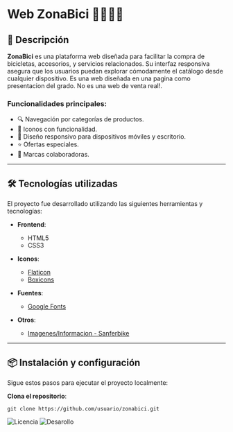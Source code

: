 # Web ZonaBici 🚴‍♀️🚴‍♂️

## 📖 Descripción

**ZonaBici** es una plataforma web diseñada para facilitar la compra de bicicletas, accesorios, y servicios relacionados. Su interfaz responsiva asegura que los usuarios puedan explorar cómodamente el catálogo desde cualquier dispositivo. Es una web diseñada en una pagina como presentacion del grado. No es una web de venta real!.

### Funcionalidades principales:
- 🔍 Navegación por categorías de productos.
- 🛒 Iconos con funcionalidad.
- 📱 Diseño responsivo para dispositivos móviles y escritorio.
- ⭐ Ofertas especiales.
- 📨 Marcas colaboradoras.

---

## 🛠️ Tecnologías utilizadas

El proyecto fue desarrollado utilizando las siguientes herramientas y tecnologías:

- **Frontend**:
  - HTML5
  - CSS3
  
- **Iconos**:
  - [Flaticon](https://www.flaticon.es/)
  - [Boxicons](https://boxicons.com/)

- **Fuentes**:
  - [Google Fonts](https://fonts.google.com/)
  
- **Otros**:
  - [Imagenes/Informacion - Sanferbike](https://www.sanferbike.com/es/)

---

## 📦 Instalación y configuración

Sigue estos pasos para ejecutar el proyecto localmente:

**Clona el repositorio**:
   ```
   git clone https://github.com/usuario/zonabici.git
   ```
![Licencia](https://img.shields.io/badge/license-srgraphic-lightgrey)
![Desarollo](https://img.shields.io/badge/version-v0.1-blue)
